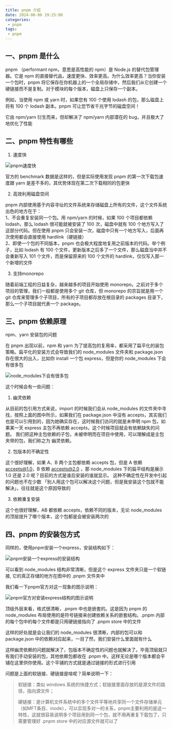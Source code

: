 ```yaml
---
title: pnpm 介绍
date: 2024-06-06 19:25:00
categories:
 - pnpm
tags:
 - pnpm
---
```


## 一、pnpm 是什么

pnpm （performant npm，意思是高性能的 npm）是 Node.js 的替代包管理器。它是 npm 的直接替代品，速度更快、效率更高。为什么效率更高？当你安装一个包时，pnpm 将它保存在你机器上的一个全局存储中，然后我们从它创建一个硬链接而不是复制。对于模块的每个版本，磁盘上只保存一个副本。

例如，当使用 npm 或 yarn 时，如果您有 100 个使用 lodash 的包，那么磁盘上将有 100 个 lodash 副本。pnpm 可让您节省千兆字节的磁盘空间！

它由 npm/yarn 衍生而来，但却解决了 npm/yarn 内部潜在的 bug，并且极大了地优化了性能

## 二、pnpm 特性有哪些

1. 速度快

![pnpm速度快](/pnpm速度快.png 'pnpm速度快')

官方的 benchmark 数据是这样的，但是实际使用发现 pnpm 的第一次下载包速度跟 yarn 是差不多的，其优势体现在第二次下载相同的包更快

2. 高效利用磁盘空间

pnpm 内部使用基于内容寻址的文件系统来存储磁盘上所有的文件，这个文件系统出色的地方在于：  
1、不会重复安装同一个包。用 npm/yarn 的时候，如果 100 个项目都依赖 lodash，那么 lodash 很可能就被安装了 100 次，磁盘中就有 100 个地方写入了这部分代码。但在使用 pnpm 只会安装一次，磁盘中只有一个地方写入，后面再次使用都会直接使用 hardlink（硬链接）  
2、即使一个包的不同版本，pnpm 也会极大程度地复用之前版本的代码。举个例子，比如 lodash 有 100 个文件，更新版本之后多了一个文件，那么磁盘当中并不会重新写入 101 个文件，而是保留原来的 100 个文件的 hardlink，仅仅写入那一个新增的文件

3. 支持monorepo

随着前端工程的日益复杂，越来越多的项目开始使用 monorepo。之前对于多个项目的管理，我们一般都是使用多个 git 仓库，但 monorepo 的宗旨就是用一个 git 仓库来管理多个子项目，所有的子项目都存放在根目录的 packages 目录下，那么一个子项目就代表一个 package。

## 三、pnpm 依赖原理

npm、yarn 安装包的问题

在 pnpm 出现以前，npm 和 yarn 为了提高包的复用率，都采用了扁平化的装包策略。扁平化的安装方式会导致我们的 node_modules 文件夹和 package.json 存在很大的出入，比如你 install 一个包 express，但是你的 node_modules 下会有很多包

![node_modules下会有很多包](/node_modules下会有很多包.png 'node_modules下会有很多包')

这个时候会有一些问题：

1. 幽灵依赖

从目前的包引用方式来说，import 的时候我们会从 node_modules 的文件夹中寻找，按照上面的图中所示，如果我们在 package.json 中没有 accepts，其实我们也是可以引用到的，因为她确实存在，这时候我们访问的就是未申明 npm 包，如果某一天 express 主包不再依赖 accepts，这个时候项目就会有依赖缺失的问题。 我们把这种主包依赖的子包，未被申明而在项目中使用，可以理解成是主包夹带的包，我们称之为 幽灵依赖。

2. 包版本的不确定性

这个很好理解，如果 A、B 两个主包都依赖 accepts 包，但是 A 依赖 accepts@1.0，B 依赖 accepts@2.0 ，那 node_modules 下的扁平结构是展示 1.0 还是 2.0 呢？目前的方式是谁后安装的谁就显示。 这种不确定性在开发中引起的问题也不在少数 「别人用这个包可以解决这个问题，但是我安装这个包就不能解决」，往往就是这个原因导致的

3. 依赖重复安装

这个也很好理解，AB 都依赖 accepts，依赖不同的版本，无论 node_modules 的顶层提升了哪个版本，这个包都是会被安装两次的

## 四、pnpm 的安装包方式

同样的，使用pnpm安装一个express，安装结构如下：

![pnpm安装一个express的安装结构](/pnpm安装一个express的安装结构.png 'pnpm安装一个express的安装结构')

可以看到 node_modules 结构非常清晰，但是这个 express 文件夹只是一个软链接, 它的真正存储的地方在图中的 .pnpm 文件夹中

我们看一下pnpm官方对这一现象的图示说明：

![pnpm官方对安装express结构的图示说明](/pnpm官方对安装express结构的图示说明.png 'pnpm官方对安装express结构的图示说明')

顶级外层来看，格式很清晰，.pnpm 中也是嵌套的。这是因为 pnpm 的 node_modules 布局使用的是符号链接来创建依赖关系的嵌套结构。.pnpm 内部的每个包中的每个文件都是只用硬链接指向了 .pnpm store 中的文件

这样的好处就是会让我们的 node_modules 很清晰，内部的包可以和 package.json 中的依赖对应起来，一目了然，我们安装什么里面就有什么

这样幽灵依赖的问题就解决了，包版本不确定性的问题也就解决了。毕竟顶层就只有我们手动安装的包，其他依赖包都收在 .pnpm 中。这样无论是哪个版本都会平铺在这里供你使用。这个平铺的方式就是通过链接的形式进行引用

问题是上面的软链接、硬链接是啥呢？简单说明一下：

> 软链接：类似 windows 系统的快捷方式；软链接里面存放的是源文件的路径，指向源文件；
> 
> 硬链接：是计算机文件系统中的多个文件平等地共享同一个文件存储单元（如MFT条目、inode），可以实现多对一的关系，pnpm主要利用的是这一特性，这就很容易说明多个项目用到同一个包，就不用再重复下载包了，只需要管理好 .pnpm store 中的对应源文件就可以了
